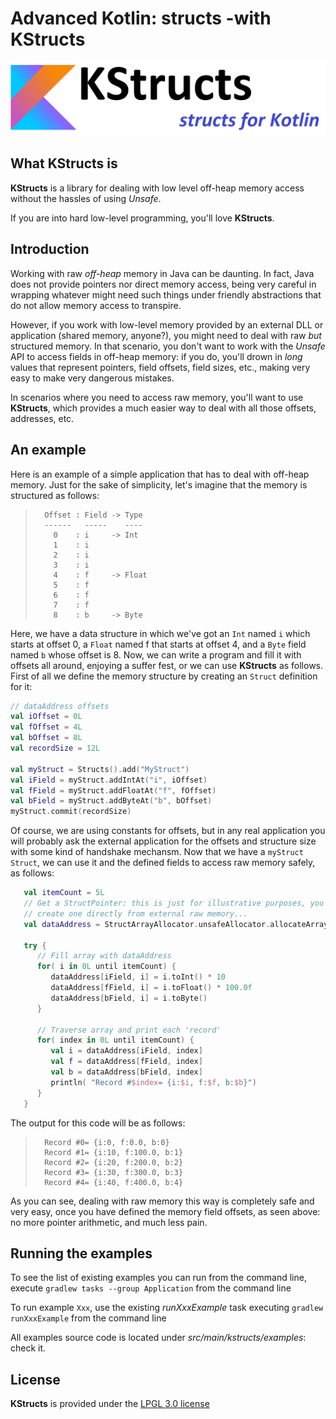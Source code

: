 # Advanced Kotlin: structs -with KStructs

![KStructs structs for Kotlin](README/headerImage.png)

## What KStructs is

**KStructs** is a library for dealing with low level off-heap memory access without the hassles of using _Unsafe_.

If you are into hard low-level programming, you'll love **KStructs**.

## Introduction

Working with raw _off-heap_ memory in Java can be daunting. In fact, Java does not provide pointers nor direct memory access, being very careful in wrapping whatever might need such things under friendly abstractions that do not allow memory access to transpire.

However, if you work with low-level memory provided by an external DLL or application (shared memory, anyone?), you might need to deal with raw _but_ structured memory. In that scenario, you don't want to work with the _Unsafe_ API to access fields in off-heap memory: if you do, you'll drown in _long_ values that represent pointers, field offsets, field sizes, etc., making very easy to make very dangerous mistakes.

In scenarios where you need to access raw memory, you'll want to use **KStructs**, which provides a much easier way to deal with all those offsets, addresses, etc.

## An example

Here is an example of a simple application that has to deal with off-heap memory. Just for the sake of simplicity, let's imagine that the memory is structured as follows:

>       Offset : Field -> Type
>       ------   -----    ----
>         0    : i     -> Int
>         1    : i
>         2    : i
>         3    : i
>         4    : f     -> Float
>         5    : f
>         6    : f
>         7    : f
>         8    : b     -> Byte

Here, we have a data structure in which we've got an ``Int`` named ``i`` which starts at offset 0, a ``Float`` named f that starts at offset 4, and a ``Byte`` field named ``b`` whose offset is 8. Now, we can write a program and fill it with offsets all around, enjoying a suffer fest, or we can use **KStructs** as follows. First of all we define the memory structure by creating an ``Struct`` definition for it:

  ``` Kotlin
  // dataAddress offsets
  val iOffset = 0L
  val fOffset = 4L
  val bOffset = 8L
  val recordSize = 12L

  val myStruct = Structs().add("MyStruct")
  val iField = myStruct.addIntAt("i", iOffset)
  val fField = myStruct.addFloatAt("f", fOffset)
  val bField = myStruct.addByteAt("b", bOffset)
  myStruct.commit(recordSize)
  ```

Of course, we are using constants for offsets, but in any real application you will probably ask the external application for the offsets and structure size with some kind of handshake mechansm. Now that we have a ``myStruct`` ``Struct``, we can use it and the defined fields to access raw memory safely, as follows:

``` Kotlin
   val itemCount = 5L
   // Get a StructPointer: this is just for illustrative purposes, you might
   // create one directly from external raw memory...
   val dataAddress = StructArrayAllocator.unsafeAllocator.allocateArray(myStruct, itemCount)

   try {
      // Fill array with dataAddress
      for( i in 0L until itemCount) {
         dataAddress[iField, i] = i.toInt() * 10
         dataAddress[fField, i] = i.toFloat() * 100.0f
         dataAddress[bField, i] = i.toByte()
      }

      // Traverse array and print each 'record'
      for( index in 0L until itemCount) {
         val i = dataAddress[iField, index]
         val f = dataAddress[fField, index]
         val b = dataAddress[bField, index]
         println( "Record #$index= {i:$i, f:$f, b:$b}")
      }
   }
   ```

The output for this code will be as follows:

>       Record #0= {i:0, f:0.0, b:0}
>       Record #1= {i:10, f:100.0, b:1}
>       Record #2= {i:20, f:200.0, b:2}
>       Record #3= {i:30, f:300.0, b:3}
>       Record #4= {i:40, f:400.0, b:4}

As you can see, dealing with raw memory this way is completely safe and very easy, once you have defined the memory field offsets, as seen above: no more pointer arithmetic, and much less pain.

## Running the examples

To see the list of existing examples you can run from the command line, execute ``gradlew tasks --group Application`` from the command line

To run example ``Xxx``, use the existing _runXxxExample_ task executing ``gradlew runXxxExample`` from the command line

All examples source code is located under _src/main/kstructs/examples_: check it.

## License

**KStructs** is provided under the [LPGL 3.0 license](https://opensource.org/licenses/LGPL-3.0)
